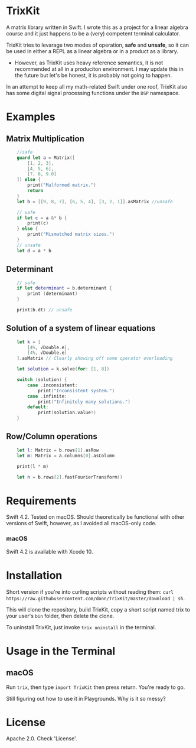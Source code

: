 # TrixKit
A matrix library written in Swift. I wrote this as a project for a linear algebra course and it just happens to be a (very) competent terminal calculator.

TrixKit tries to levarage two modes of operation, **safe** and **unsafe**, so it can be used in either a REPL as a linear algebra or in a product as a library.
* However, as TrixKit uses heavy reference semantics, it is not recommended at all in a produciton environment. I may update this in the future but let's be honest, it is probably not going to happen.

In an attempt to keep all my math-related Swift under one roof, TrixKit also has some digital signal processing functions under the `DSP` namespace.

# Examples
## Matrix Multiplication
```swift
    //safe
    guard let a = Matrix([
        [1, 2, 3],
        [4, 5, 6],
        [7, 8, 9.0]
    ]) else {
        print("Malformed matrix.")
        return
    }
    let b = [[9, 8, 7], [6, 5, 4], [3, 2, 1]].asMatrix //unsafe

    // safe
    if let c = a &* b {
        print(c)
    } else {
        print("Mismatched matrix sizes.")
    }
    // unsafe
    let d = a * b
```

## Determinant
```swift
    // safe
    if let determinant = b.determinant {
        print (determinant)
    }

    print(b.dt) // unsafe
```

## Solution of a system of linear equations
```swift
    let k = [
        [4%, √Double.e],
        [4%, √Double.e]
    ].asMatrix // Clearly showing off some operator overloading

    let solution = k.solve(for: [1, 8])

    switch (solution) {
        case .inconsistent:
            print("Inconsistent system.")
        case .infinite:
            print("Infinitely many solutions.")
        default:
            print(solution.value!)
    }
```

## Row/Column operations
```swift
    let l: Matrix = b.rows[1].asRow
    let m: Matrix = a.columns[0].asColumn

    print(l * m)

    let n = b.rows[2].fastFourierTransform()
```

# Requirements
Swift 4.2. Tested on macOS. Should theoretically be functional with other versions of Swift, however, as I avoided all macOS-only code.

### macOS
Swift 4.2 is available with Xcode 10.


# Installation
Short version if you're into curling scripts without reading them: `curl https://raw.githubusercontent.com/donn/TrixKit/master/download | sh`.

This will clone the repository, build TrixKit, copy a short script named trix to your user's `bin` folder, then delete the clone.

To uninstall TrixKit, just invoke `trix uninstall` in the terminal.

# Usage in the Terminal
## macOS
Run `trix`, then type `import TrixKit` then press return. You're ready to go.

Still figuring out how to use it in Playgrounds. Why is it so messy?

# License
Apache 2.0. Check 'License'.
